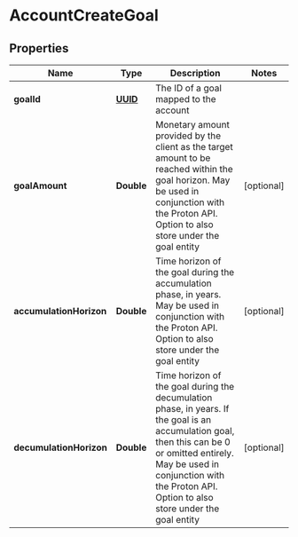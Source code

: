 
# AccountCreateGoal

## Properties
Name | Type | Description | Notes
------------ | ------------- | ------------- | -------------
**goalId** | [**UUID**](UUID.md) | The ID of a goal mapped to the account | 
**goalAmount** | **Double** | Monetary amount provided by the client as the target amount to be reached within the goal horizon. May be used in conjunction with the Proton API. Option to also store under the goal entity |  [optional]
**accumulationHorizon** | **Double** | Time horizon of the goal during the accumulation phase, in years. May be used in conjunction with the Proton API. Option to also store under the goal entity |  [optional]
**decumulationHorizon** | **Double** | Time horizon of the goal during the decumulation phase, in years. If the goal is an accumulation goal, then this can be 0 or omitted entirely. May be used in conjunction with the Proton API. Option to also store under the goal entity |  [optional]



